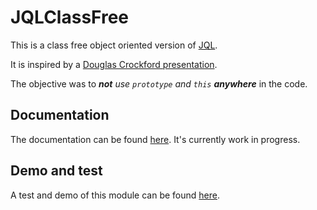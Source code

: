 # JQLClassFree

This is a class free object oriented version of [JQL](https://github.com/KooiInc/JQL).

It is inspired by a [Douglas Crockford presentation](https://youtu.be/XFTOG895C7c?t=2562).

The objective was to ***not** use `prototype` and `this` **anywhere*** in the code.

## Documentation
The documentation can be found [here](https://kooi.dev/JQLClassFree/Docs/). It's currently work in progress.

## Demo and test
A test and demo of this module can be found [here](https://kooi.dev/JQLClassFree/TestNDemo/).
